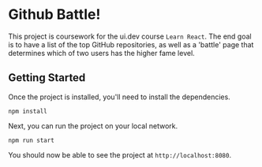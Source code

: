# Github Battle!

This project is coursework for the ui.dev course `Learn React`.  The end goal
is to have a list of the top GitHub repositories, as well as a 'battle' page
that determines which of two users has the higher fame level.

## Getting Started

Once the project is installed, you'll need to install the dependencies.

    npm install

Next, you can run the project on your local network.

    npm run start

You should now be able to see the project at `http://localhost:8080`.
